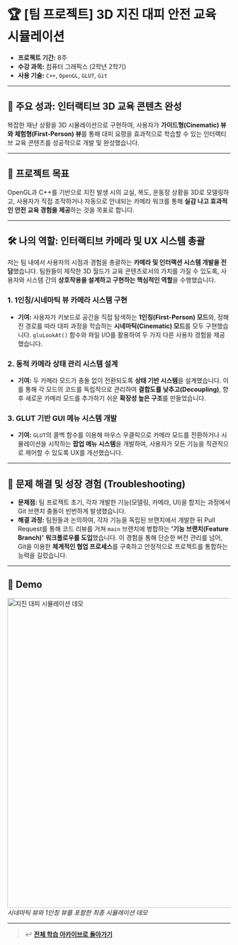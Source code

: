 # 🏆 [팀 프로젝트] 3D 지진 대피 안전 교육 시뮬레이션

- **프로젝트 기간:** 8주
- **수강 과목:** 컴퓨터 그래픽스 (2학년 2학기)
- **사용 기술:** `C++`, `OpenGL`, `GLUT`, `Git`

---

## 🌟 주요 성과: 인터랙티브 3D 교육 콘텐츠 완성

복잡한 재난 상황을 3D 시뮬레이션으로 구현하여, 사용자가 **가이드형(Cinematic) 뷰와 체험형(First-Person) 뷰**를 통해 대피 요령을 효과적으로 학습할 수 있는 인터랙티브 교육 콘텐츠를 성공적으로 개발 및 완성했습니다.

---

## 📌 프로젝트 목표

OpenGL과 C++를 기반으로 지진 발생 시의 교실, 복도, 운동장 상황을 3D로 모델링하고, 사용자가 직접 조작하거나 자동으로 안내되는 카메라 워크를 통해 **실감 나고 효과적인 안전 교육 경험을 제공**하는 것을 목표로 합니다.

---

## 🛠️ 나의 역할: 인터랙티브 카메라 및 UX 시스템 총괄

저는 팀 내에서 사용자의 시점과 경험을 총괄하는 **카메라 및 인터랙션 시스템 개발을 전담**했습니다. 팀원들이 제작한 3D 월드가 교육 콘텐츠로서의 가치를 가질 수 있도록, 사용자와 시스템 간의 **상호작용을 설계하고 구현하는 핵심적인 역할**을 수행했습니다.

### 1. 1인칭/시네마틱 뷰 카메라 시스템 구현
- **기여:** 사용자가 키보드로 공간을 직접 탐색하는 **1인칭(First-Person) 모드**와, 정해진 경로를 따라 대피 과정을 학습하는 **시네마틱(Cinematic) 모드**를 모두 구현했습니다. `gluLookAt()` 함수와 파일 I/O를 활용하여 두 가지 다른 사용자 경험을 제공했습니다.

### 2. 동적 카메라 상태 관리 시스템 설계
- **기여:** 두 카메라 모드가 충돌 없이 전환되도록 **상태 기반 시스템**을 설계했습니다. 이를 통해 각 모드의 코드를 독립적으로 관리하여 **결합도를 낮추고(Decoupling)**, 향후 새로운 카메라 모드를 추가하기 쉬운 **확장성 높은 구조**를 만들었습니다.

### 3. GLUT 기반 GUI 메뉴 시스템 개발
- **기여:** `GLUT`의 콜백 함수를 이용해 마우스 우클릭으로 카메라 모드를 전환하거나 시뮬레이션을 시작하는 **팝업 메뉴 시스템**을 개발하여, 사용자가 모든 기능을 직관적으로 제어할 수 있도록 UX를 개선했습니다.

---

## 🌱 문제 해결 및 성장 경험 (Troubleshooting)
- **문제점:** 팀 프로젝트 초기, 각자 개발한 기능(모델링, 카메라, UI)을 합치는 과정에서 Git 브랜치 충돌이 빈번하게 발생했습니다.
- **해결 과정:** 팀원들과 논의하여, 각자 기능을 독립된 브랜치에서 개발한 뒤 Pull Request를 통해 코드 리뷰를 거쳐 `main` 브랜치에 병합하는 **'기능 브랜치(Feature Branch)' 워크플로우를 도입**했습니다. 이 경험을 통해 단순한 버전 관리를 넘어, Git을 이용한 **체계적인 협업 프로세스**를 구축하고 안정적으로 프로젝트를 통합하는 능력을 길렀습니다.

---

## 📸 Demo

<p align="left">
  <img src="./assets/earthquake-simulation-demo.gif" alt="지진 대피 시뮬레이션 데모" width="700"/>
  <br/>
  <i>시네마틱 뷰와 1인칭 뷰를 포함한 최종 시뮬레이션 데모</i>
</p>

---
> ↩️ **[전체 학습 아카이브로 돌아가기](https://github.com/jihun-moon/daegu-univ-cs)**
